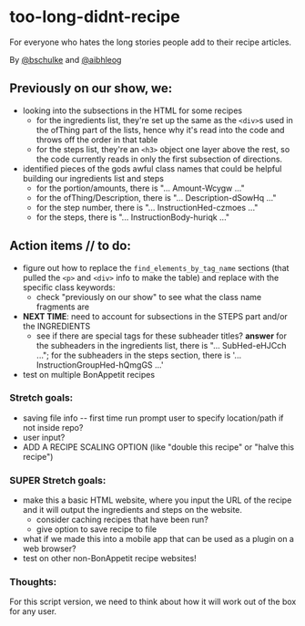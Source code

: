 # too-long-didnt-recipe
For everyone who hates the long stories people add to their recipe articles.

By [@bschulke](https://github.com/bschulke) and [@aibhleog](https://github.com/aibhleog)

## Previously on our show, we: 
* looking into the subsections in the HTML for some recipes
  * for the ingredients list, they're set up the same as the `<div>`s used in the ofThing part of the lists, hence why it's read into the code and throws off the order in that table
  * for the steps list, they're an `<h3>` object one layer above the rest, so the code currently reads in only the first subsection of directions.
* identified pieces of the gods awful class names that could be helpful building our ingredients list and steps
  * for the portion/amounts, there is "... Amount-Wcygw ..."
  * for the ofThing/Description, there is "... Description-dSowHq ..."
  * for the step number, there is "... InstructionHed-czmoes ..."
  * for the steps, there is "... InstructionBody-huriqk ..."

## Action items // to do:

* figure out how to replace the `find_elements_by_tag_name` sections (that pulled the `<p>` and `<div>` info to make the table) and replace with the specific class keywords:
  * check "previously on our show" to see what the class name fragments are
* **NEXT TIME**: need to account for subsections in the STEPS part and/or the INGREDIENTS
  * see if there are special tags for these subheader titles?  **answer** for the subheaders in the ingredients list, there is "... SubHed-eHJCch ..."; for the subheaders in the steps section, there is '... InstructionGroupHed-hQmgGS ...'
* test on multiple BonAppetit recipes


### Stretch goals:
* saving file info -- first time run prompt user to specify location/path if not inside repo?
* user input?
* ADD A RECIPE SCALING OPTION (like "double this recipe" or "halve this recipe")


### SUPER Stretch goals:
* make this a basic HTML website, where you input the URL of the recipe and it will output the ingredients and steps on the website.
  * consider caching recipes that have been run?
  * give option to save recipe to file
* what if we made this into a mobile app that can be used as a plugin on a web browser?
* test on other non-BonAppetit recipe websites!

### Thoughts:
For this script version, we need to think about how it will work out of the box for any user.
